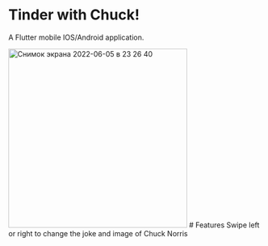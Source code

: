 # Tinder with Chuck!

A Flutter mobile IOS/Android application.

<img width="354" alt="Снимок экрана 2022-06-05 в 23 26 40" src="https://user-images.githubusercontent.com/64196918/172069227-d70e21fa-a5db-4c4e-92da-76be5cd259e7.png">
# Features
Swipe left or right to change the joke and image of Chuck Norris
